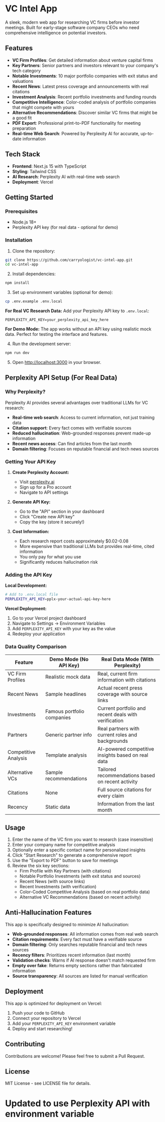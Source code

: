 # VC Intel App

A sleek, modern web app for researching VC firms before investor meetings. Built for early-stage software company CEOs who need comprehensive intelligence on potential investors.

## Features

- **VC Firm Profiles**: Get detailed information about venture capital firms
- **Key Partners**: Senior partners and investors relevant to your company's tech category
- **Notable Investments**: 10 major portfolio companies with exit status and valuations
- **Recent News**: Latest press coverage and announcements with real citations
- **Investment Analysis**: Recent portfolio investments and funding rounds
- **Competitive Intelligence**: Color-coded analysis of portfolio companies that might compete with yours
- **Alternative Recommendations**: Discover similar VC firms that might be a good fit
- **PDF Export**: Professional print-to-PDF functionality for meeting preparation
- **Real-time Web Search**: Powered by Perplexity AI for accurate, up-to-date information

## Tech Stack

- **Frontend**: Next.js 15 with TypeScript
- **Styling**: Tailwind CSS
- **AI Research**: Perplexity AI with real-time web search
- **Deployment**: Vercel

## Getting Started

### Prerequisites

- Node.js 18+ 
- Perplexity API key (for real data - optional for demo)

### Installation

1. Clone the repository:
```bash
git clone https://github.com/carryologist/vc-intel-app.git
cd vc-intel-app
```

2. Install dependencies:
```bash
npm install
```

3. Set up environment variables (optional for demo):
```bash
cp .env.example .env.local
```

**For Real VC Research Data:**
Add your Perplexity API key to `.env.local`:
```
PERPLEXITY_API_KEY=your_perplexity_api_key_here
```

**For Demo Mode:**
The app works without an API key using realistic mock data. Perfect for testing the interface and features.

4. Run the development server:
```bash
npm run dev
```

5. Open [http://localhost:3000](http://localhost:3000) in your browser.

## Perplexity API Setup (For Real Data)

### Why Perplexity?

Perplexity AI provides several advantages over traditional LLMs for VC research:
- **Real-time web search**: Access to current information, not just training data
- **Citation support**: Every fact comes with verifiable sources
- **Reduced hallucination**: Web-grounded responses prevent made-up information
- **Recent news access**: Can find articles from the last month
- **Domain filtering**: Focuses on reputable financial and tech news sources

### Getting Your API Key

1. **Create Perplexity Account:**
   - Visit [perplexity.ai](https://perplexity.ai)
   - Sign up for a Pro account
   - Navigate to API settings

2. **Generate API Key:**
   - Go to the "API" section in your dashboard
   - Click "Create new API key"
   - Copy the key (store it securely!)

3. **Cost Information:**
   - Each research report costs approximately $0.02-0.08
   - More expensive than traditional LLMs but provides real-time, cited information
   - You only pay for what you use
   - Significantly reduces hallucination risk

### Adding the API Key

**Local Development:**
```bash
# Add to .env.local file
PERPLEXITY_API_KEY=pplx-your-actual-api-key-here
```

**Vercel Deployment:**
1. Go to your Vercel project dashboard
2. Navigate to Settings → Environment Variables
3. Add `PERPLEXITY_API_KEY` with your key as the value
4. Redeploy your application

### Data Quality Comparison

| Feature | Demo Mode (No API Key) | Real Data Mode (With Perplexity) |
|---------|------------------------|-----------------------------------|
| VC Firm Profiles | Realistic mock data | Real, current firm information with citations |
| Recent News | Sample headlines | Actual recent press coverage with source links |
| Investments | Famous portfolio companies | Current portfolio and recent deals with verification |
| Partners | Generic partner info | Real partners with current roles and backgrounds |
| Competitive Analysis | Template analysis | AI-powered competitive insights based on real data |
| Alternative VCs | Sample recommendations | Tailored recommendations based on recent activity |
| Citations | None | Full source citations for every claim |
| Recency | Static data | Information from the last month |

## Usage

1. Enter the name of the VC firm you want to research (case insensitive)
2. Enter your company name for competitive analysis
3. Optionally enter a specific contact name for personalized insights
4. Click "Start Research" to generate a comprehensive report
5. Use the "Export to PDF" button to save for meetings
6. Review the six key sections:
   - Firm Profile with Key Partners (with citations)
   - Notable Portfolio Investments (with exit status and sources)
   - Recent News (with source links)
   - Recent Investments (with verification)
   - Color-Coded Competitive Analysis (based on real portfolio data)
   - Alternative VC Recommendations (based on recent activity)

## Anti-Hallucination Features

This app is specifically designed to minimize AI hallucination:

- **Web-grounded responses**: All information comes from real web search
- **Citation requirements**: Every fact must have a verifiable source
- **Domain filtering**: Only searches reputable financial and tech news sources
- **Recency filters**: Prioritizes recent information (last month)
- **Validation checks**: Warns if AI response doesn't match requested firm
- **Empty over fake**: Returns empty sections rather than fabricated information
- **Source transparency**: All sources are listed for manual verification

## Deployment

This app is optimized for deployment on Vercel:

1. Push your code to GitHub
2. Connect your repository to Vercel
3. Add your `PERPLEXITY_API_KEY` environment variable
4. Deploy and start researching!

## Contributing

Contributions are welcome! Please feel free to submit a Pull Request.

## License

MIT License - see LICENSE file for details.
# Updated to use Perplexity API with environment variable
